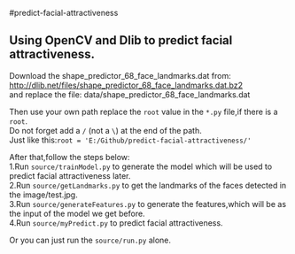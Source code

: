 #predict-facial-attractiveness

Using OpenCV and Dlib to predict facial attractiveness.
---
Download the shape_predictor_68_face_landmarks.dat from:<br>
http://dlib.net/files/shape_predictor_68_face_landmarks.dat.bz2<br>
and replace the file: data/shape_predictor_68_face_landmarks.dat<br>

Then use your own path replace the `root` value in the `*.py` file,if there is a `root`.<br>
Do not forget add a `/` (not a `\`) at the end of the path.<br>
Just like this:`root = 'E:/Github/predict-facial-attractiveness/'`

After that,follow the steps below:<br>
 1.Run `source/trainModel.py` to generate the model which will be used to predict facial attractiveness later.<br>
 2.Run `source/getLandmarks.py` to get the landmarks of the faces detected in the image/test.jpg.<br>
 3.Run `source/generateFeatures.py` to generate the features,which will be as the input of the model we get before.<br>
 4.Run `source/myPredict.py` to predict facial attractiveness.<br>

Or you can just run the `source/run.py` alone.

